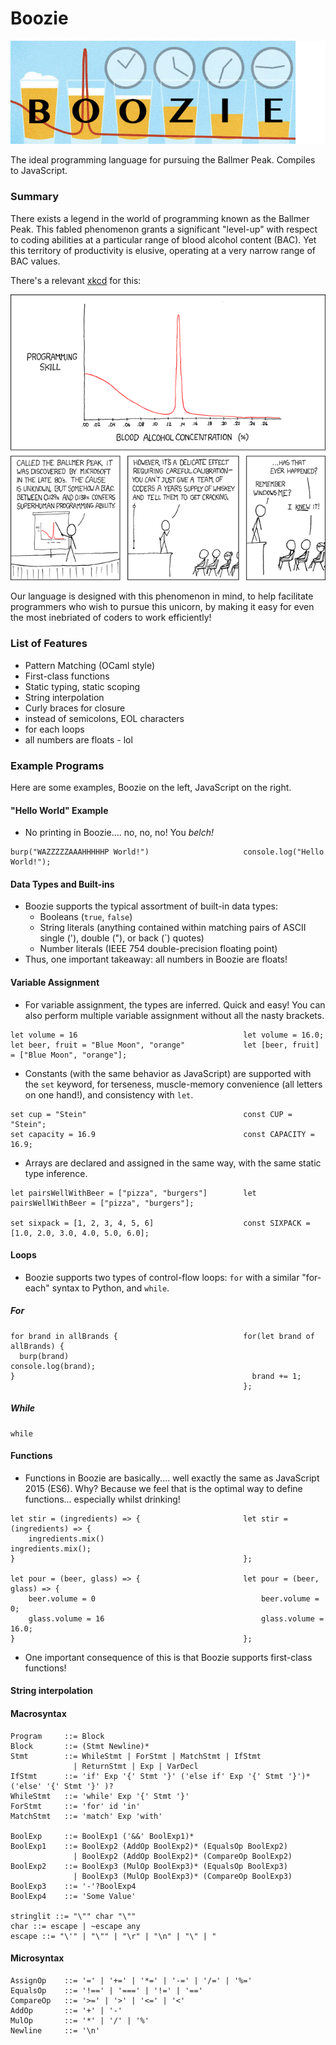 # Boozie

!["logo"](BoozieLogo.png)

The ideal programming language for pursuing the Ballmer Peak. Compiles to JavaScript.

### Summary

There exists a legend in the world of programming known as the Ballmer Peak. This fabled phenomenon grants a significant "level-up" with respect to coding abilities at a particular range of blood alcohol content (BAC). Yet this territory of productivity is elusive, operating at a very narrow range of BAC values.

There's a relevant [xkcd](https://xkcd.com/) for this:

![Apple uses automated schnapps IVs.](ballmer_peak.png)

Our language is designed with this phenomenon in mind, to help facilitate programmers who wish to pursue this unicorn, by making it easy for even the most inebriated of coders to work efficiently!

### List of Features

- Pattern Matching (OCaml style)
- First-class functions
- Static typing, static scoping
- String interpolation
- Curly braces for closure
- instead of semicolons, EOL characters
- for each loops
- all numbers are floats - lol

### Example Programs

Here are some examples, Boozie on the left, JavaScript on the right.

#### "Hello World" Example
  - No printing in Boozie.... no, no, no! You *belch!*

```
burp("WAZZZZZAAAHHHHHP World!")                     console.log("Hello World!");
```

#### Data Types and Built-ins
  - Boozie supports the typical assortment of built-in data types:
      * Booleans (`true`, `false`)
      * String literals (anything contained within matching pairs of ASCII single ('), double ("), or back (\`) quotes)
      * Number literals (IEEE 754 double-precision floating point)
  - Thus, one important takeaway: all numbers in Boozie are floats!

#### Variable Assignment
  - For variable assignment, the types are inferred. Quick and easy! You can also perform multiple variable assignment without all the nasty brackets.

```
let volume = 16                                     let volume = 16.0;
let beer, fruit = "Blue Moon", "orange"             let [beer, fruit] = ["Blue Moon", "orange"];                  
```
  - Constants (with the same behavior as JavaScript) are supported with the `set` keyword, for terseness, muscle-memory convenience (all letters on one hand!), and consistency with `let`.

```
set cup = "Stein"                                   const CUP = "Stein";
set capacity = 16.9                                 const CAPACITY = 16.9;
```

  - Arrays are declared and assigned in the same way, with the same static type inference.

```
let pairsWellWithBeer = ["pizza", "burgers"]        let pairsWellWithBeer = ["pizza", "burgers"];

set sixpack = [1, 2, 3, 4, 5, 6]                    const SIXPACK = [1.0, 2.0, 3.0, 4.0, 5.0, 6.0];
```

#### Loops
  - Boozie supports two types of control-flow loops: `for` with a similar "for-each" syntax to Python, and `while`.

##### For
```
for brand in allBrands {                            for(let brand of allBrands) {
  burp(brand)                                         console.log(brand);
}                                                     brand += 1;
                                                    };
```

##### While
```
while
```

#### Functions
  - Functions in Boozie are basically.... well exactly the same as JavaScript 2015 (ES6). Why? Because we feel that is the optimal way to define functions... especially whilst drinking!

```
let stir = (ingredients) => {                       let stir = (ingredients) => {
    ingredients.mix()                                   ingredients.mix();
}                                                   };

let pour = (beer, glass) => {                       let pour = (beer, glass) => {
    beer.volume = 0                                     beer.volume = 0;
    glass.volume = 16                                   glass.volume = 16.0;
}                                                   };
```
  - One important consequence of this is that Boozie supports first-class functions!

#### String interpolation

#### Macrosyntax
```
Program     ::= Block
Block       ::= (Stmt Newline)*
Stmt        ::= WhileStmt | ForStmt | MatchStmt | IfStmt
              | ReturnStmt | Exp | VarDecl
IfStmt      ::= 'if' Exp '{' Stmt '}' ('else if' Exp '{' Stmt '}')* ('else' '{' Stmt '}' )?
WhileStmt   ::= 'while' Exp '{' Stmt '}'
ForStmt     ::= 'for' id 'in'
MatchStmt   ::= 'match' Exp 'with'

BoolExp     ::= BoolExp1 ('&&' BoolExp1)*
BoolExp1    ::= BoolExp2 (AddOp BoolExp2)* (EqualsOp BoolExp2)
              | BoolExp2 (AddOp BoolExp2)* (CompareOp BoolExp2)
BoolExp2    ::= BoolExp3 (MulOp BoolExp3)* (EqualsOp BoolExp3)
              | BoolExp3 (MulOp BoolExp3)* (CompareOp BoolExp3)
BoolExp3    ::= '-'?BoolExp4
BoolExp4    ::= 'Some Value'

stringlit ::= "\"" char "\""
char ::= escape | ~escape any
escape ::= "\'" | "\"" | "\r" | "\n" | "\" | "

```

#### Microsyntax
```
AssignOp    ::= '=' | '+=' | '*=' | '-=' | '/=' | '%='
EqualsOp    ::= '!==' | '===' | '!=' | '=='
CompareOp   ::= '>=' | '>' | '<=' | '<'
AddOp       ::= '+' | '-'
MulOp       ::= '*' | '/' | '%'
Newline     ::= '\n'
```
